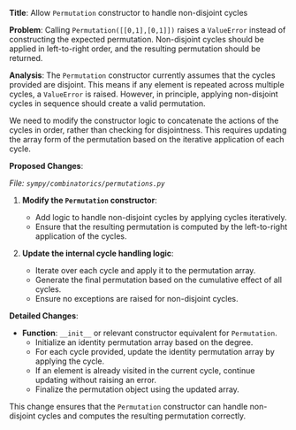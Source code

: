 **Title**: Allow `Permutation` constructor to handle non-disjoint cycles

**Problem**:
Calling `Permutation([[0,1],[0,1]])` raises a `ValueError` instead of constructing the expected permutation. Non-disjoint cycles should be applied in left-to-right order, and the resulting permutation should be returned.

**Analysis**:
The `Permutation` constructor currently assumes that the cycles provided are disjoint. This means if any element is repeated across multiple cycles, a `ValueError` is raised. However, in principle, applying non-disjoint cycles in sequence should create a valid permutation.

We need to modify the constructor logic to concatenate the actions of the cycles in order, rather than checking for disjointness. This requires updating the array form of the permutation based on the iterative application of each cycle.

**Proposed Changes**:

*File: `sympy/combinatorics/permutations.py`*

1. **Modify the `Permutation` constructor**:
   - Add logic to handle non-disjoint cycles by applying cycles iteratively.
   - Ensure that the resulting permutation is computed by the left-to-right application of the cycles.

2. **Update the internal cycle handling logic**:
   - Iterate over each cycle and apply it to the permutation array.
   - Generate the final permutation based on the cumulative effect of all cycles.
   - Ensure no exceptions are raised for non-disjoint cycles.

**Detailed Changes**:

- **Function**: `__init__` or relevant constructor equivalent for `Permutation`.
   - Initialize an identity permutation array based on the degree.
   - For each cycle provided, update the identity permutation array by applying the cycle.
   - If an element is already visited in the current cycle, continue updating without raising an error.
   - Finalize the permutation object using the updated array.

This change ensures that the `Permutation` constructor can handle non-disjoint cycles and computes the resulting permutation correctly.